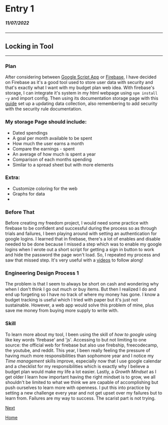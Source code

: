 # Entry 1
##### 11/07/2022
----
## Locking in Tool
----

### <b>Plan</b>
After considering between [Google Script App](https://www.google.com/script/start/) or [Firebase](https://console.firebase.google.com/), I have decided on Firebase as it's a good tool used to store user data with security and that's exactly what I want with my budget plan web idea. With firebase's storage, I can integrate it's system in my html webpage using `npm install ~y` and import config. Then using its documentation storage page with this [guide](https://www.youtube.com/watch?v=-IFRVMEhZDc) set up a updating data collection, also remembering to add security with the security rule documentation. <br>
### My storage Page should include:
* Dated spendings
* A goal per month available to be spent
* How much the user earns a month
* Compare the earnings - spent
* An average of how much is spent a year
* Comparison of each months spending
* Similar to a spread sheet but with more elements

### Extra:
* Customize coloring for the web
* Graphs for data
*
### <b> Before That</b>
Before creating my freedom project, I would need some practice with firebase to be confident and successful during the process so as through trials and failures, I been playing around with setting an authentication for google logins. I learned that in firebase, there's a lot of enables and disable needed to be done because I missed a step which was to enable my google logins when I wrote out a short script for getting a sign in button to work and hide the password the page won't load. So, I repeated my process and saw that missed step. It's very useful with a [videos](https://fireship.io/lessons/the-ultimate-beginners-guide-to-firebase/) to follow along!

### <b> Engineering Design Process 1</b>
The problem is that I seem to always be short on cash and wondering why when I don't think I go out much or buy items. But then I realized I do and end up forgeting so I have no track of where my money has gone. I know a budget tracking is useful which I tried with paper but it's just not sustainable. However, a web app would solve this problem of mine, plus save me money from buying more supply to write with.

### <b> Skill</b>
To learn more about my tool, I been using the skill of <i> how to google </i> using like key words 'firebase' and 'js'. Accessing to but not limiting to one source: the official web for firebase but also use firebship, freecodecamp, the youtube, and reddit. This year, I been really feeling the pressure of having much more responsibilities than sophomore year and I notice my <i> Time management </i> skills improve, especially now that I use google calendar and a checklist for my responsibilities which is exactly why I believe a budget plan would make my life a lot easier. Lastly, a <i> Growth Mindset </i> as I get older I learn how important having the right mindset is to grow, we all shouldn't be limited to what we think we are capable of accomplishing but push ourselves to learn more with openness. I put this into practice by setting a new challenge every year and not get upset over my failures but to learn from. Failures are my way to success. The scarist part is not trying. 

<!--
Content which tool you've decided on;
EDP
<!--
Content which tool you've decided on;
EDP
Skills
-->

[Next](entry02.md)

[Home](../README.md)